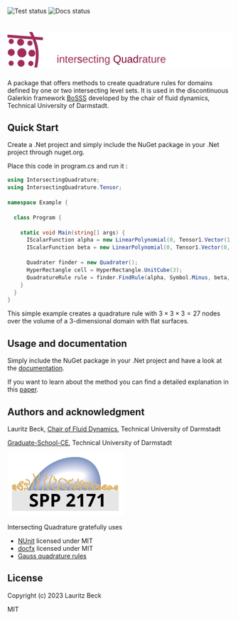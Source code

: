 ![Test status](https://github.com/RumBecken/IntersectingQuadrature/actions/workflows/Test.yml/badge.svg)
![Docs status](https://github.com/RumBecken/IntersectingQuadrature/actions/workflows/Docs.yml/badge.svg)
# ![Intersecting Quadrature](Documentation/pictures/logo.svg) 

A package that offers methods to create quadrature rules for domains defined by one or two intersecting level sets.
It is used in the discontinuous Galerkin framework [BoSSS](https://github.com/FDYdarmstadt/BoSSS) developed by the chair of fluid dynamics, Technical University of Darmstadt.

## Quick Start 
Create a .Net project and simply include the NuGet package in your .Net project through nuget.org.

Place this code in program.cs and run it :
```cs
using IntersectingQuadrature;
using IntersectingQuadrature.Tensor;

namespace Example {

  class Program {
    
    static void Main(string[] args) {
      IScalarFunction alpha = new LinearPolynomial(0, Tensor1.Vector(1, 0, 0));
      IScalarFunction beta = new LinearPolynomial(0, Tensor1.Vector(0, 1, 0));

      Quadrater finder = new Quadrater();
      HyperRectangle cell = HyperRectangle.UnitCube(3);
      QuadratureRule rule = finder.FindRule(alpha, Symbol.Minus, beta, Symbol.Minus, cell, 3);
    }
  }
}
```
This simple example creates a quadrature rule with $3 \times 3 \times 3 = 27$ nodes over the volume of a 3-dimensional domain with flat surfaces.

## Usage and documentation 
Simply include the NuGet package in your .Net project and have a look at the 
[documentation](https://rumbecken.github.io/IntersectingQuadrature/).

If you want to learn about the method you can find a detailed explanation in this [paper](https://www.researchgate.net/publication/373262922_High-Order_Numerical_Integration_on_Domains_Bounded_by_Intersecting_Level_Sets).


## Authors and acknowledgment
Lauritz Beck, [Chair of Fluid Dynamics](https://www.fdy.tu-darmstadt.de/fdy/index.en.jsp), Technical University of Darmstadt

[Graduate-School-CE](https://www.ce.tu-darmstadt.de/graduate_school_ce/index.en.jsp), Technical University of Darmstadt 

[![SPP 2171, DFG](Documentation/pictures/sppLogo.svg)](https://www.uni-muenster.de/SPP2171/index.html)

Intersecting Quadrature gratefully uses 
* [NUnit](https://github.com/nunit/nunit) licensed under MIT
* [docfx](https://github.com/dotnet/docfx/) licensed under MIT
* [Gauss quadrature rules](https://pomax.github.io/bezierinfo/legendre-gauss.html)

## License
Copyright (c) 2023 Lauritz Beck

MIT

